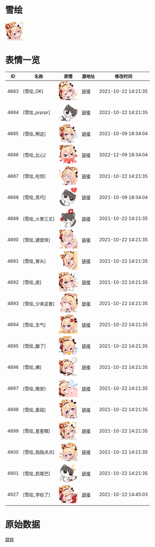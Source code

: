 # 雪绘

<img src="./cover.png" height="60" alt="cover" />

# 表情一览

|ID|名称|表情|源地址|修改时间|
|----|----|----|----|----|
|4883|[雪绘_OK]|<img src="./pic/004883_%5B雪绘_OK%5D.png" height="60" alt="OK"/>|[链接](http://i0.hdslb.com/bfs/emote/5d044705522d7eab985c9417110de5d79f026203.png)|2021-10-22 14:21:35|
|4884|[雪绘_prprpr]|<img src="./pic/004884_%5B雪绘_prprpr%5D.png" height="60" alt="prprpr"/>|[链接](http://i0.hdslb.com/bfs/emote/37f6eb3131009a873848f4eac026c63e67821ff5.png)|2021-10-22 14:21:35|
|4885|[雪绘_啊这]|<img src="./pic/004885_%5B雪绘_啊这%5D.png" height="60" alt="啊这"/>|[链接](http://i0.hdslb.com/bfs/emote/2be085f3362b72b6315b52e24d2e7cccd2211237.png)|2021-10-09 18:34:04|
|4886|[雪绘_比心]|<img src="./pic/004886_%5B雪绘_比心%5D.png" height="60" alt="比心"/>|[链接](http://i0.hdslb.com/bfs/emote/892ec2ea31bae16044c683b68b4744fda62f1eff.png)|2022-12-09 18:34:04|
|4887|[雪绘_吃惊]|<img src="./pic/004887_%5B雪绘_吃惊%5D.png" height="60" alt="吃惊"/>|[链接](http://i0.hdslb.com/bfs/emote/73eea84c541597d7f29f9172cd1e3dec5b439fa6.png)|2021-10-22 14:21:35|
|4888|[雪绘_乖巧]|<img src="./pic/004888_%5B雪绘_乖巧%5D.png" height="60" alt="乖巧"/>|[链接](http://i0.hdslb.com/bfs/emote/2a0a4739f8f8d194f327826b935cf2ae21f4fa83.png)|2021-10-09 18:34:04|
|4889|[雪绘_火冒三丈]|<img src="./pic/004889_%5B雪绘_火冒三丈%5D.png" height="60" alt="火冒三丈"/>|[链接](http://i0.hdslb.com/bfs/emote/2ec900726596e6a736f4b3ab92b2d958df1314b0.png)|2021-10-22 14:21:35|
|4890|[雪绘_键盘侠]|<img src="./pic/004890_%5B雪绘_键盘侠%5D.png" height="60" alt="键盘侠"/>|[链接](http://i0.hdslb.com/bfs/emote/84a6a5c3373b3ed8e3b1eeff9e67c690e91239c0.png)|2021-10-22 14:21:35|
|4891|[雪绘_冒头]|<img src="./pic/004891_%5B雪绘_冒头%5D.png" height="60" alt="冒头"/>|[链接](http://i0.hdslb.com/bfs/emote/a2498a49547339f54b7554e97b2413270ef3f6d3.png)|2021-10-22 14:21:35|
|4892|[雪绘_皮]|<img src="./pic/004892_%5B雪绘_皮%5D.png" height="60" alt="皮"/>|[链接](http://i0.hdslb.com/bfs/emote/b80062a574073cf99570566c81c1a0c63d395f0b.png)|2021-10-22 14:21:35|
|4893|[雪绘_少来这套]|<img src="./pic/004893_%5B雪绘_少来这套%5D.png" height="60" alt="少来这套"/>|[链接](http://i0.hdslb.com/bfs/emote/f1c36ba716e39ff5fd42a0f2553128f48370eff7.png)|2021-10-22 14:21:35|
|4894|[雪绘_生气]|<img src="./pic/004894_%5B雪绘_生气%5D.png" height="60" alt="生气"/>|[链接](http://i0.hdslb.com/bfs/emote/286b87a3fa8bb2ab9d3151af04eb6e0502f2cafd.png)|2021-10-22 14:21:35|
|4895|[雪绘_酸了]|<img src="./pic/004895_%5B雪绘_酸了%5D.png" height="60" alt="酸了"/>|[链接](http://i0.hdslb.com/bfs/emote/55a2ba3250dfead7dfa55df96ff3fb8769af5590.png)|2021-10-22 14:21:35|
|4896|[雪绘_瘫]|<img src="./pic/004896_%5B雪绘_瘫%5D.png" height="60" alt="瘫"/>|[链接](http://i0.hdslb.com/bfs/emote/9b3a1417aa8b1bee724d36bd9582f0d039cdf0f3.png)|2021-10-22 14:21:35|
|4897|[雪绘_晚安]|<img src="./pic/004897_%5B雪绘_晚安%5D.png" height="60" alt="晚安"/>|[链接](http://i0.hdslb.com/bfs/emote/176e87a5322fee95b669203703e5d6c872687665.png)|2021-10-22 14:21:35|
|4898|[雪绘_委屈]|<img src="./pic/004898_%5B雪绘_委屈%5D.png" height="60" alt="委屈"/>|[链接](http://i0.hdslb.com/bfs/emote/929f53bc92f6b988828b57040215f2f0be7bf8f6.png)|2021-10-22 14:21:35|
|4899|[雪绘_星星眼]|<img src="./pic/004899_%5B雪绘_星星眼%5D.png" height="60" alt="星星眼"/>|[链接](http://i0.hdslb.com/bfs/emote/5d05076748fffa6763f77a13a3f5d1459a14a341.png)|2021-10-22 14:21:35|
|4900|[雪绘_指指点点]|<img src="./pic/004900_%5B雪绘_指指点点%5D.png" height="60" alt="指指点点"/>|[链接](http://i0.hdslb.com/bfs/emote/eae064528a905e48ba9cf70b77e54fba3b89b37f.png)|2021-10-22 14:21:35|
|4901|[雪绘_抓尾巴]|<img src="./pic/004901_%5B雪绘_抓尾巴%5D.png" height="60" alt="抓尾巴"/>|[链接](http://i0.hdslb.com/bfs/emote/bb2963825fd00a39271c26d1a15a721cea39e18e.png)|2021-10-22 14:21:35|
|4927|[雪绘_学绘了]|<img src="./pic/004927_%5B雪绘_学绘了%5D.png" height="60" alt="学绘了"/>|[链接](http://i0.hdslb.com/bfs/emote/1bfe7a731d5e378156ed42179de0bd37a949ea83.png)|2021-10-22 14:45:03|

# 原始数据

[跳转](./raw.json)

